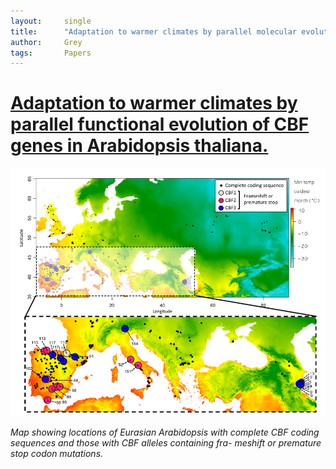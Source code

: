 ```yaml
---
layout:     single
title:      "Adaptation to warmer climates by parallel molecular evolution: new paper in Molecular Ecology "
author:     Grey
tags: 		Papers  	
---
```


# [Adaptation to warmer climates by parallel functional evolution of CBF genes in Arabidopsis thaliana.](http://onlinelibrary.wiley.com/doi/10.1111/mec.13711/abstract?systemMessage=Wiley+Online+Library+will+be+unavailable+on+Saturday+17th+December+2016+at+09%3A00+GMT%2F+04%3A00+EST%2F+17%3A00+SGT+for+4hrs+due+to+essential+maintenance.Apologies+for+the+inconvenience)

![Figure1](/assets/images/Monroe_et_al_2016_Fig1.png)

*Map showing locations of Eurasian Arabidopsis with complete CBF coding sequences and those with CBF alleles containing fra- meshift or premature stop codon mutations.*
